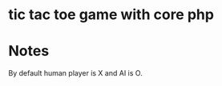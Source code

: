 tic tac toe game with core php
==============================

Notes
=====

   By default human player is X and AI is O.